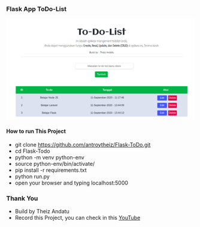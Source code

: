 ### Flask App ToDo-List


![Current Result Flask Counter](app/templates/img/result.png)

#### How to run This Project

* git clone https://github.com/antroytheiz/Flask-ToDo.git
* cd Flask-Todo
* python -m venv python-env
* source python-env/bin/activate/
* pip install -r requirements.txt
* python run.py
* open your browser and typing localhost:5000

### Thank You
* Build by Theiz Andatu
* Record this Project, you can check in this [YouTube](https://www.youtube.com/watch?v=aQak27DrAMw)


